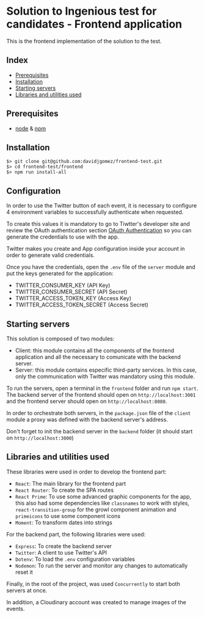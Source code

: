 # Solution to Ingenious test for candidates - Frontend application

This is the frontend implementation of the solution to the test. 

## Index
* [Prerequisites](#prerequisites)
* [Installation](#installation)
* [Starting servers](#starting-servers)
* [Libraries and utilities used](#libraries-used)

## Prerequisites

* [node](https://nodejs.org/) & [npm](https://www.npmjs.com/#getting-started)

## Installation

```
$> git clone git@github.com:davidjgomez/frontend-test.git
$> cd frontend-test/frontend
$> npm run install-all
```
## Configuration

In order to use the Twitter button of each event, it is necessary to configure 4 environment variables to successfully authenticate when requested.

To create this values it is mandatory to go to Tiwtter's developer site and review the OAuth authentication section [OAuth Authentication](https://developer.twitter.com/en/docs/basics/authentication/overview/oauth) so you can generate the credentials to use with the app.

Twitter makes you create and App configuration inside your account in order to generate valid credentials.

Once you have the credentials, open the `.env` file of the `server` module and put the keys generated for the application:

* TWITTER_CONSUMER_KEY (API Key)
* TWITTER_CONSUMER_SECRET (API Secret)
* TWITTER_ACCESS_TOKEN_KEY (Access Key)
* TWITTER_ACCESS_TOKEN_SECRET (Access Secret)

## Starting servers

This solution is composed of two modules:

* Client: this module contains all the components of the frontend application and all the necessary to comunicate with the backend server.
* Server: this module contains especific third-party services. In this case, only the communication with Twitter was mandatory using this module.

To run the servers, open a terminal in the `frontend` folder and run `npm start`. The backend server of the frontend should open on `http://localhost:3001` and the frontend server should open on `http://localhost:8080`.

In order to orchestrate both servers, in the `package.json` file of the `client` module a proxy was defined with the backend server's address.

Don't forget to init the backend server in the `backend` folder (it should start on `http://localhost:3000`)

## Libraries and utilities used

These libraries were used in order to develop the frontend part:

* `React`: The main library for the frontend part
* `React Router`: To create the SPA routes
* `React Prime`: To use some advanced graphic components for the app, this also had some dependencies like `classnames` to work with styles, `react-transition-group` for the growl component animation and `primeicons` to use some component icons
* `Moment`: To transform dates into strings

For the backend part, the following libraries were used:

* `Express`: To create the backend server
* `Twitter`: A client to use Twitter's API
* `Dotenv`: To load the `.env` configuration variables
* `Nodemon`: To run the server and monitor any changes to automatically reset it

Finally, in the root of the project, was used `Concurrently` to start both servers at once.

In addition, a Cloudinary account was created to manage images of the events. 